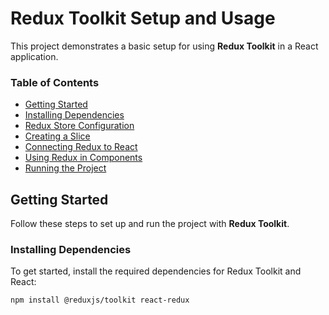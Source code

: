 # Redux Toolkit Setup and Usage

This project demonstrates a basic setup for using **Redux Toolkit** in a React application.

### Table of Contents

- [Getting Started](#getting-started)
- [Installing Dependencies](#installing-dependencies)
- [Redux Store Configuration](#redux-store-configuration)
- [Creating a Slice](#creating-a-slice)
- [Connecting Redux to React](#connecting-redux-to-react)
- [Using Redux in Components](#using-redux-in-components)
- [Running the Project](#running-the-project)

## Getting Started

Follow these steps to set up and run the project with **Redux Toolkit**.

### Installing Dependencies

To get started, install the required dependencies for Redux Toolkit and React:

```bash
npm install @reduxjs/toolkit react-redux
```
